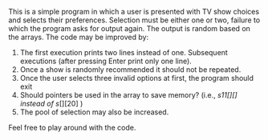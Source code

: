 This is a simple program in which a user is presented with TV show choices and selects their preferences.
Selection must be either one or two, failure to which the program asks for output again.
The output is random based on the arrays. 
The code may be improved by:
1. The first execution prints two lines instead of one. Subsequent executions (after pressing Enter print only one line).
2. Once a show is randomly recommended it should not be repeated.
3. Once the user selects three invalid options at first, the program should exit
4. Should pointers be used in the array to save memory? (i.e., *s11[][] instead of s*[][20] )
5. The pool of selection may also be increased. 

Feel free to play around with the code. 
